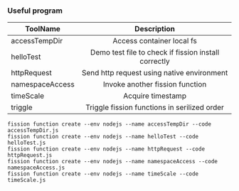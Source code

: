### Useful program 

| ToolName      | Description   |        
| ------------- |:-------------:| 
| accessTempDir | Access container local fs| 
| helloTest   | Demo test file to check if fission install correctly  |
| httpRequest | Send http request using native environment  | 
| namespaceAccess | Invoke another fission function | 
| timeScale | Acquire timestamp |
| triggle | Triggle fission functions in serilized order|

```
fission function create --env nodejs --name accessTempDir --code accessTempDir.js
fission function create --env nodejs --name helloTest --code helloTest.js
fission function create --env nodejs --name httpRequest --code httpRequest.js
fission function create --env nodejs --name namespaceAccess --code namespaceAccess.js
fission function create --env nodejs --name timeScale --code timeScale.js
```